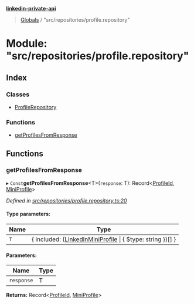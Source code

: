 **[linkedin-private-api](../README.md)**

> [Globals](../globals.md) / "src/repositories/profile.repository"

# Module: "src/repositories/profile.repository"

## Index

### Classes

* [ProfileRepository](../classes/_src_repositories_profile_repository_.profilerepository.md)

### Functions

* [getProfilesFromResponse](_src_repositories_profile_repository_.md#getprofilesfromresponse)

## Functions

### getProfilesFromResponse

▸ `Const`**getProfilesFromResponse**<T\>(`response`: T): Record<[ProfileId](_src_entities_mini_profile_entity_.md#profileid), [MiniProfile](../interfaces/_src_entities_mini_profile_entity_.miniprofile.md)\>

*Defined in [src/repositories/profile.repository.ts:20](https://github.com/cosiall/linkedin-private-api/blob/156bcd3/src/repositories/profile.repository.ts#L20)*

#### Type parameters:

Name | Type |
------ | ------ |
`T` | { included: ([LinkedInMiniProfile](../interfaces/_src_entities_linkedin_mini_profile_entity_.linkedinminiprofile.md) \| { $type: string  })[]  } |

#### Parameters:

Name | Type |
------ | ------ |
`response` | T |

**Returns:** Record<[ProfileId](_src_entities_mini_profile_entity_.md#profileid), [MiniProfile](../interfaces/_src_entities_mini_profile_entity_.miniprofile.md)\>
